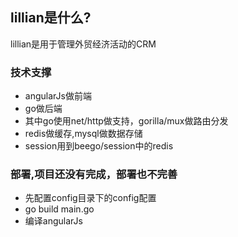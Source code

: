 ## lillian是什么?
lillian是用于管理外贸经济活动的CRM

### 技术支撑
* angularJs做前端
* go做后端
* 其中go使用net/http做支持，gorilla/mux做路由分发
* redis做缓存,mysql做数据存储
* session用到beego/session中的redis

### 部署,项目还没有完成，部署也不完善
* 先配置config目录下的config配置
* go build main.go
* 编译angularJs